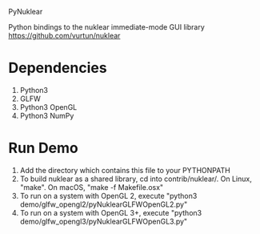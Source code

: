 PyNuklear

Python bindings to the nuklear immediate-mode GUI library
https://github.com/vurtun/nuklear



Dependencies
============

1. Python3
2. GLFW
3. Python3 OpenGL
4. Python3 NumPy


Run Demo
========

1. Add the directory which contains this file to your PYTHONPATH
2. To build nuklear as a shared library,  cd into contrib/nuklear/.  On Linux, "make".  On macOS, "make -f Makefile.osx"
3. To run on a system with OpenGL 2, execute "python3 demo/glfw_opengl2/pyNuklearGLFWOpenGL2.py"
4. To run on a system with OpenGL 3+, execute "python3 demo/glfw_opengl3/pyNuklearGLFWOpenGL3.py"
